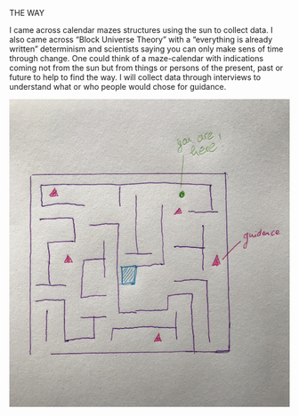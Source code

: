 THE WAY

I came across calendar mazes structures using the sun to collect data. I also came across “Block Universe Theory” with a “everything is already written” determinism and scientists saying you can only make sens of time through change. One could think of a maze-calendar with indications coming not from the sun but from things or persons of the present, past or future to help to find the way. I will collect data through interviews to understand what or who people would chose for guidance.

![Something](images/maze.jpg)
